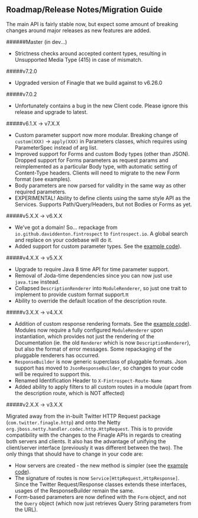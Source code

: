 Roadmap/Release Notes/Migration Guide
-----------------------------
The main API is fairly stable now, but expect some amount of breaking changes around major releases as new features are added.

######Master (in dev...)
- Strictness checks around accepted content types, resulting in  Unsupported Media Type (415) in case of mismatch.

#####v7.2.0
- Upgraded version of Finagle that we build against to v6.26.0

#####v7.0.2
- Unfortunately contains a bug in the new Client code. Please ignore this release and upgrade to latest.

#####v6.1.X -> v7.X.X
- Custom parameter support now more modular. Breaking change of ```custom(XXX)``` -> ```apply(XXX)``` in Parameters classes, which requires using ParameterSpec instead of arg list.
- Improved support for Forms and custom Body types (other than JSON). Dropped support for Forms parameters as request params and reimplemented as a particular Body type, with automatic setting of Content-Type 
headers. Clients will need to migrate to the new Form format (see examples).
- Body parameters are now parsed for validity in the same way as other required parameters.
- EXPERIMENTAL! Ability to define clients using the same style API as the Services. Supports Path/Query/Headers, but not Bodies or Forms as yet.

#####v5.X.X -> v6.X.X
- We've got a domain! So... repackage from ```io.github.daviddenton.fintrospect``` to  ```fintrospect.io```. A global search and replace on your codebase will do it.
- Added support for custom parameter types. See the [example code](https://github.com/daviddenton/fintrospect/tree/master/src/test/scala/examples)).

#####v4.X.X -> v5.X.X
- Upgrade to require Java 8 time API for time parameter support.
- Removal of Joda-time dependencies since you can now just use ```java.time``` instead.
- Collapsed ```DescriptionRenderer``` into ```ModuleRenderer```, so just one trait to implement to provide custom format support.π
- Ability to override the default location of the description route.

#####v3.X.X -> v4.X.X

- Addition of custom response rendering formats. See the [example code](https://github.com/daviddenton/fintrospect/tree/master/src/test/scala/examples)).
  Modules now require a fully configured ```ModuleRenderer``` upon instantiation, which provides not just the rendering of the Documentation (ie. the old ```Renderer``` which is now ```DescriptionRenderer```), but also the format of error messages. Some repackaging of the pluggable renderers has occurred.
- ```ResponseBuilder``` is now generic superclass of pluggable formats. Json support has moved to ```JsonResponseBuilder```, so changes to your code will be required to support this.
- Renamed Identification Header to ```X-Fintrospect-Route-Name```
- Added ability to apply filters to all custom routes in a module (apart from the description route, which is NOT affected)

#####v2.X.X -> v3.X.X

Migrated away from the in-built Twitter HTTP Request package (```com.twitter.finagle.http```) and onto the Netty ```
org.jboss.netty.handler.codec.http.HttpRequest```. This is to provide compatibility with the changes to the Finagle APIs in regards
to creating both servers and clients. It also has the advantage of unifying the client/server interface (previously it
was different between the two). The only things that should have to change in your code are:

  - How servers are created - the new method is simpler (see the [example code](https://github.com/daviddenton/fintrospect/tree/master/src/test/scala/examples)).
  - The signature of routes is now ```Service[HttpRequest,HttpResponse]```. Since the Twitter Request/Response classes
   extends these interfaces, usages of the ResponseBuilder remain the same.
  - Form-based parameters are now defined with the ```Form``` object, and not the ```Query``` object (which now just retrieves Query String parameters from the URL).

